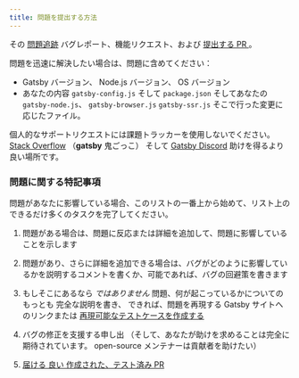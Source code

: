 ```yaml
---
title: 問題を提出する方法
---
```


その [問題追跡](https://github.com/gatsbyjs/gatsby/issues) バグレポート、機能リクエスト、および [提出する PR ](/contributing/how-to-open-a-pull-request/)。

問題を迅速に解決したい場合は、問題に含めてください：

- Gatsby バージョン、 Node.js バージョン、 OS バージョン
- あなたの内容 `gatsby-config.js` そして `package.json` そしてあなたの
  `gatsby-node.js`、 `gatsby-browser.js` `gatsby-ssr.js` そこで行った変更に応じたファイル。

個人的なサポートリクエストには課題トラッカーを使用しないでください。 [Stack Overflow](https://stackoverflow.com/questions/ask?tags=gatsby) （**gatsby** 鬼ごっこ） そして [Gatsby Discord](https://gatsby.dev/discord) 助けを得るより良い場所です。

### 問題に関する特記事項

問題があなたに影響している場合、このリストの一番上から始めて、リスト上のできるだけ多くのタスクを完了してください。

1. 問題がある場合は、問題に反応または詳細を追加して、問題に影響していることを示します

2. 問題があり、さらに詳細を追加できる場合は、バグがどのように影響しているかを説明するコメントを書くか、可能であれば、バグの回避策を書きます

3. もしそこにあるなら _ではありません_ 問題、何が起こっているかについての もっとも 完全な説明を書き、 できれば、問題を再現する Gatsby サイトへのリンクまたは [再現可能なテストケースを作成する](/contributing/how-to-make-a-reproducible-test-case/)

4. バグの修正を支援する申し出 （そして、あなたが助けを求めることは完全に期待されています。 open-source メンテナーは貢献者を助けたい）

5. [届ける 良い 作成された、テスト済み PR](/contributing/how-to-open-a-pull-request/)
